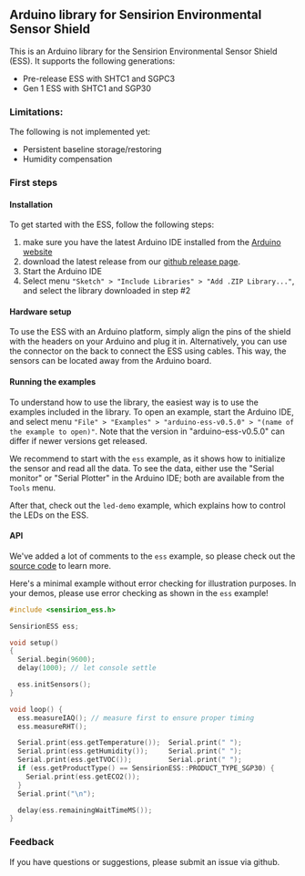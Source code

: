 ## Arduino library for Sensirion Environmental Sensor Shield

This is an Arduino library for the Sensirion Environmental Sensor
Shield (ESS). It supports the following generations:

- Pre-release ESS with SHTC1 and SGPC3
- Gen 1 ESS with SHTC1 and SGP30  

### Limitations:
The following is not implemented yet:

- Persistent baseline storage/restoring
- Humidity compensation

### First steps

#### Installation
To get started with the ESS, follow the following steps:

1. make sure you have the latest Arduino IDE installed from the [Arduino website](https://www.arduino.cc/en/Main/Software)
2. download the latest release from our [github release page](https://github.com/Sensirion/arduino-ess/releases).
3. Start the Arduino IDE
4. Select menu `"Sketch" > "Include Libraries" > "Add .ZIP Library..."`, and select the library downloaded in step #2

#### Hardware setup
To use the ESS with an Arduino platform, simply align the pins of the shield with the headers on your Arduino and plug it in. Alternatively, you can use the connector on the back to connect the ESS using cables. This way, the sensors can be located away from the Arduino board.

#### Running the examples
To understand how to use the library, the easiest way is to use the examples included in the library. To open an example, start the Arduino IDE, and select menu `"File" > "Examples" > "arduino-ess-v0.5.0" > "(name of the example to open)"`. Note that the version in "arduino-ess-v0.5.0" can differ if newer versions get released.

We recommend to start with the `ess` example, as it shows how to initialize the sensor and read all the data. To see the data, either use the "Serial monitor" or "Serial Plotter" in the Arduino IDE; both are available from the `Tools` menu.

After that, check out the `led-demo` example, which explains how to control the LEDs on the ESS.

#### API

We've added a lot of comments to the `ess` example, so please check out the [source code](https://github.com/Sensirion/arduino-ess/blob/master/examples/ess/ess.ino) to learn more.


Here's a minimal example without error checking for illustration purposes.
In your demos, please use error checking as shown in the `ess` example!
```c++
#include <sensirion_ess.h>

SensirionESS ess;

void setup()
{
  Serial.begin(9600);
  delay(1000); // let console settle

  ess.initSensors();
}

void loop() {
  ess.measureIAQ(); // measure first to ensure proper timing
  ess.measureRHT();

  Serial.print(ess.getTemperature());  Serial.print(" ");
  Serial.print(ess.getHumidity());     Serial.print(" ");
  Serial.print(ess.getTVOC());         Serial.print(" ");
  if (ess.getProductType() == SensirionESS::PRODUCT_TYPE_SGP30) {
    Serial.print(ess.getECO2());
  }
  Serial.print("\n");

  delay(ess.remainingWaitTimeMS());
}
```

### Feedback
If you have questions or suggestions, please submit an issue via github.
